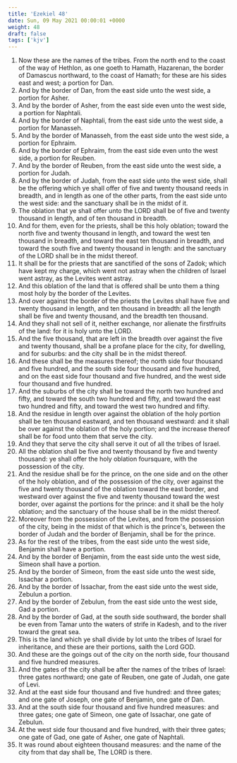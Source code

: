 ```yaml
---
title: 'Ezekiel 48'
date: Sun, 09 May 2021 00:00:01 +0000
weight: 48
draft: false
tags: ['kjv'] 
---
```


1. Now these are the names of the tribes. From the north end to the coast of the way of Hethlon, as one goeth to Hamath, Hazarenan, the border of Damascus northward, to the coast of Hamath; for these are his sides east and west; a portion for Dan.
2. And by the border of Dan, from the east side unto the west side, a portion for Asher.
3. And by the border of Asher, from the east side even unto the west side, a portion for Naphtali.
4. And by the border of Naphtali, from the east side unto the west side, a portion for Manasseh.
5. And by the border of Manasseh, from the east side unto the west side, a portion for Ephraim.
6. And by the border of Ephraim, from the east side even unto the west side, a portion for Reuben.
7. And by the border of Reuben, from the east side unto the west side, a portion for Judah.
8. And by the border of Judah, from the east side unto the west side, shall be the offering which ye shall offer of five and twenty thousand reeds in breadth, and in length as one of the other parts, from the east side unto the west side: and the sanctuary shall be in the midst of it.
9. The oblation that ye shall offer unto the LORD shall be of five and twenty thousand in length, and of ten thousand in breadth.
10. And for them, even for the priests, shall be this holy oblation; toward the north five and twenty thousand in length, and toward the west ten thousand in breadth, and toward the east ten thousand in breadth, and toward the south five and twenty thousand in length: and the sanctuary of the LORD shall be in the midst thereof.
11. It shall be for the priests that are sanctified of the sons of Zadok; which have kept my charge, which went not astray when the children of Israel went astray, as the Levites went astray.
12. And this oblation of the land that is offered shall be unto them a thing most holy by the border of the Levites.
13. And over against the border of the priests the Levites shall have five and twenty thousand in length, and ten thousand in breadth: all the length shall be five and twenty thousand, and the breadth ten thousand.
14. And they shall not sell of it, neither exchange, nor alienate the firstfruits of the land: for it is holy unto the LORD.
15. And the five thousand, that are left in the breadth over against the five and twenty thousand, shall be a profane place for the city, for dwelling, and for suburbs: and the city shall be in the midst thereof.
16. And these shall be the measures thereof; the north side four thousand and five hundred, and the south side four thousand and five hundred, and on the east side four thousand and five hundred, and the west side four thousand and five hundred.
17. And the suburbs of the city shall be toward the north two hundred and fifty, and toward the south two hundred and fifty, and toward the east two hundred and fifty, and toward the west two hundred and fifty.
18. And the residue in length over against the oblation of the holy portion shall be ten thousand eastward, and ten thousand westward: and it shall be over against the oblation of the holy portion; and the increase thereof shall be for food unto them that serve the city.
19. And they that serve the city shall serve it out of all the tribes of Israel.
20. All the oblation shall be five and twenty thousand by five and twenty thousand: ye shall offer the holy oblation foursquare, with the possession of the city.
21. And the residue shall be for the prince, on the one side and on the other of the holy oblation, and of the possession of the city, over against the five and twenty thousand of the oblation toward the east border, and westward over against the five and twenty thousand toward the west border, over against the portions for the prince: and it shall be the holy oblation; and the sanctuary of the house shall be in the midst thereof.
22. Moreover from the possession of the Levites, and from the possession of the city, being in the midst of that which is the prince's, between the border of Judah and the border of Benjamin, shall be for the prince.
23. As for the rest of the tribes, from the east side unto the west side, Benjamin shall have a portion.
24. And by the border of Benjamin, from the east side unto the west side, Simeon shall have a portion.
25. And by the border of Simeon, from the east side unto the west side, Issachar a portion.
26. And by the border of Issachar, from the east side unto the west side, Zebulun a portion.
27. And by the border of Zebulun, from the east side unto the west side, Gad a portion.
28. And by the border of Gad, at the south side southward, the border shall be even from Tamar unto the waters of strife in Kadesh, and to the river toward the great sea.
29. This is the land which ye shall divide by lot unto the tribes of Israel for inheritance, and these are their portions, saith the Lord GOD.
30. And these are the goings out of the city on the north side, four thousand and five hundred measures.
31. And the gates of the city shall be after the names of the tribes of Israel: three gates northward; one gate of Reuben, one gate of Judah, one gate of Levi.
32. And at the east side four thousand and five hundred: and three gates; and one gate of Joseph, one gate of Benjamin, one gate of Dan.
33. And at the south side four thousand and five hundred measures: and three gates; one gate of Simeon, one gate of Issachar, one gate of Zebulun.
34. At the west side four thousand and five hundred, with their three gates; one gate of Gad, one gate of Asher, one gate of Naphtali.
35. It was round about eighteen thousand measures: and the name of the city from that day shall be, The LORD is there.
